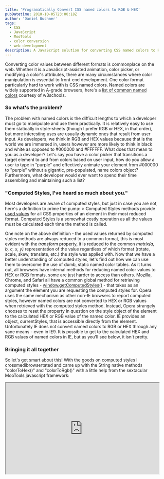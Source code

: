 ```yaml
---
title: 'Programatically Convert CSS named colors to RGB & HEX'
pubDatetime: 2010-10-05T23:00:18Z
author: 'Daniel Buchner'
tags:
  - CSS
  - JavaScript
  - MooTools
  - color conversion
  - web development
description: A JavaScript solution for converting CSS named colors to RGB and HEX formats, essential for color manipulation in front-end development.
---
```


Converting color values between different formats is commonplace on the web. Whether it is a JavaScript-assisted animation, color picker, or modifying a color's attributes, there are many circumstances where color manipulation is essential to front-end development. One color format particularly hard to work with is CSS named colors. Named colors are widely supported in A-grade browsers, here's a [list of common named colors](http://www.w3schools.com/css/css_colornames.asp) courtesy of w3schools.

### So what's the problem?

 The problem with named colors is the difficult lengths to which a developer must go to manipulate and use them practically. It is relatively easy to use them statically in style-sheets (though I prefer RGB or HEX, in that order), but more interesting uses are usually dynamic ones that result from user input. As developers, we think in RGB and HEX values because that is the world we are immersed in, users however are more likely to think in black and white as opposed to #000000 and #FFFFFF. What does that mean to you as a developer? Let's say you have a color picker that transitions a target element to and from colors based on user input, how do you allow a user to type in "purple" and effectively animate your element from #000000 to "purple" without a gigantic, pre-populated, name colors object? Furthermore, what developer would ever want to spend their time assembling and maintaining such a list?

### "Computed Styles, I've heard so much about you."

 Most developers are aware of computed styles, but just in case you are not, here's a definition to prime the pump: > Computed Styles methods provide [used values](https://developer.mozilla.org/en/CSS/used_value) for all CSS properties of an element in their most reduced format. Computed Styles is a somewhat costly operation as all the values must be calculated each time the method is called.

 One note on the above definition - the used values returned by computed styles methods are always reduced to a common format, this is most evident with the *transform* property, it is reduced to the common *matrix(a, b, c, x, y)* representation of the value regardless of which format (rotate, scale, skew, translate, etc.) the style was applied with. Now that we have a better understanding of computed styles, let's find out how we can use them to overcome the use of dumb, static named color tables. As it turns out, all browsers have internal methods for reducing named color values to HEX or RGB formats, some are just harder to access than others. Mozilla, Chrome, and Safari all have a common global method for retrieving computed styles - [window.getComputedStyles()](https://developer.mozilla.org/en/DOM/window.getComputedStyle) - that takes as an argument the element you are requesting the computed styles for. Opera uses the same mechanism as other non-IE browsers to report computed styles, however named colors are not converted to HEX or RGB values when retrieved with the computed styles method. Instead, Opera strangely chooses to reset the property in question on the style object of the element to the calculated HEX or RGB value of the named color. IE provides an object, currentStyles, that is accessible directly from the element. Unfortunately IE does not convert named colors to RGB or HEX through any sane means - even in IE9. It is possible to get to the calculated HEX and RGB values of named colors in IE, but as you'll see below, it isn't pretty.

### Bringing it all together

 So let's get smart about this! With the goods on computed styles I crossmedibrowsertated and came up with the String native methods "colorToHex()" and "colorToRgb()" with a little help from the sextacular MooTools javascript framework:
 
 <iframe src="http://jsfiddle.net/uFahP/1/embedded/" style="width: 100%; height: 300px"></iframe>
